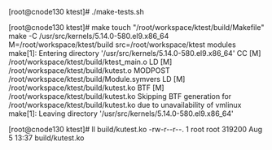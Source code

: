 [root@cnode130 ktest]# ./make-tests.sh


[root@cnode130 ktest]# make
touch "/root/workspace/ktest/build/Makefile"
make -C /usr/src/kernels/5.14.0-580.el9.x86_64 	 M=/root/workspace/ktest/build src=/root/workspace/ktest  modules
make[1]: Entering directory '/usr/src/kernels/5.14.0-580.el9.x86_64'
  CC [M]  /root/workspace/ktest/build/ktest_main.o
  LD [M]  /root/workspace/ktest/build/kutest.o
  MODPOST /root/workspace/ktest/build/Module.symvers
  LD [M]  /root/workspace/ktest/build/kutest.ko
  BTF [M] /root/workspace/ktest/build/kutest.ko
Skipping BTF generation for /root/workspace/ktest/build/kutest.ko due to unavailability of vmlinux
make[1]: Leaving directory '/usr/src/kernels/5.14.0-580.el9.x86_64'


[root@cnode130 ktest]# ll build/kutest.ko
-rw-r--r--. 1 root root 319200 Aug  5 13:37 build/kutest.ko

